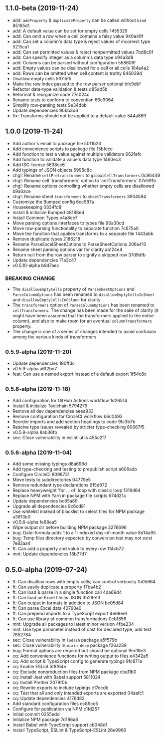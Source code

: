## 1.1.0-beta (2019-11-24)

* add: `addProperty` & `duplicateProperty` can be called without `bind` 85165d1
* add: A default value can be set for empty cells 1455329
* add: Can omit a row when a cell contains a falsy value 940a49f
* add: Can set a column's data type & reject values of incorrect type 5215ca1
* add: Can set permitted values & reject nonpermitted values 7bd8c0f
* add: Can specify integer as a column's data type c94a3d8
* add: Columns can be parsed without configuration 558608f
* add: Empty values can be disallowed for a cell or all cells 104a4a2
* add: Rows can be omitted when cell content is truthy 846039d
* Disallow empty cells 5f015f5
* Make the row index passed to the row parser optional bfe9dbf
* Refactor data-type validation & tests d85dd5b
* Reformat & reorganize code 77c024c
* Rename tests to conform to convention 66c9064
* Simplify row-parsing tests 9e34dbb
* Update dependencies 90bb3d6
* fix: Transforms should not be applied to a default value 544a869



## 1.0.0 (2019-11-24)

* Add author's email to package file 5011b23
* Add convenience scripts to package file 15bfece
* Add function to test a value against multiple validators 662fafc
* Add function to validate a value's data type 1460ec3
* Add ISC license 5638cc6
* Add typings of JSON objects 5995c8c
* chg!: Rename `cellPretransformers` to `globalCellTransformers` 0c96449
* chg!: Rename cell 'transformers' option to 'cellTransformers' 07e591b
* chg!: Rename options controlling whether empty cells are disallowed b9a0ace
* chg!: Rename sheet `transformers` to `sheetTransformers` 3904584
* Customize the Bumped config 6cc987a
* Housekeeping 0334fd8
* Install & initialize Bumped 48188e4
* Install Common Types e4a8ce7
* Move parsing options interfaces to types file 96a30cd
* Move row-parsing functionality to separate function 7c675a0
* Move the function that applies transforms to a separate file 1443abb
* Remove duplicate types 2186218
* Rename ParseExcelSheetOptions to ParseSheetOptions 206a410
* Rename sheet parsing options var for clarity aa124e4
* Return null from the row parser to signify a skipped row 37d9dfb
* Update dependencies 71a3c47
* v0.5.10-alpha b9d7aec


### BREAKING CHANGE

* The `disallowEmptyCells` property of `ParseSheetOptions` and `ParseColumnOptions` has been renamed to `disallowEmptyCellsInSheet` and `disallowEmptyCellsInColumn` for clarity
* The `transformers` option of `ParseColumnOptions` has been renamed to `cellTransformers`. The change has been made for the sake of clarity (it might have been assumed that the transformers applied to the entire column), and also to make room for an eventual `columnTransformers` property.
* The change is one of a series of changes intended to avoid confusion among the various kinds of transformers.


## <small>0.5.9-alpha (2019-11-20)</small>

* Update dependencies 190ff3c
* v0.5.9-alpha a6f2bd7
* feat: Can use a named export instead of a default export 1f54c8c



## <small>0.5.8-alpha (2019-11-18)</small>

* Add configuration for GitHub Actions workflow 1d26514
* Install & initialize Toolchain 5794279
* Remove all dev dependencies aeea933
* Remove configuration for CircleCI workflow b6c0493
* Reorder imports and add section headings to code 9fc3b7b
* Resolve type issues revealed by stricter type-checking 80667f5
* v0.5.8-alpha 8ab36fb
* sec: Close vulnerability in eslint-utils 455c2f7



## <small>0.5.6-alpha (2019-11-04)</small>

* Add some missing typings d8a696d
* Add type-checking and testing to prepublish script a606adb
* Configure CircleCI 8098731
* Move tests to subdirectories 04779e5
* Remove redundant type declarations 615d872
* Replace heavyweight 'for ... of' loop with classic loop f319d64
* Replace NPM with Yarn in package file scripts 674d21a
* Update dependencies bc65a89
* Upgrade all dependencies 8c6cd81
* Use whitelist instead of blacklist to select files for NPM package a3813b0
* v0.5.6-alpha fe68ea5
* Wipe output dir before building NPM package 3278696
* bug: Date-formula adds 1 to a 1-indexed day-of-month value 8d14a95
* bug: Temp files directory expected by conversion test may not exist 7e82aa4
* ft: Can add a property and value to every row 114cb72
* mnt: Update dependencies 18b77d7



## 0.5.0-alpha (2019-07-24)

* ft: Can disallow rows with empty cells; can control verbosity 1b05664
* ft: Can easily duplicate a property 17ba4b2
* ft: Can load & parse in a single function call 4da69d4
* ft: Can load an Excel file as JSON 3b29e13
* ft: Can output in formats in addition to JSON be05d84
* ft: Can parse Excel data 40760e0
* ft: Can prepend imports to a TypeScript export 4e69ee1
* ft: Can use library of common transformations 0cb1856
* mnt: Upgrade all packages to latest minor version 4fbe234
* mnt: Use type parameter instead of cast for declared type; add test 7652784
* sec: Close vulnerability in `lodash` package a5f579b
* sec: Close vulnerability in `mixin-deep` package f26a239
* bug: Format options are required but should be optional 9ec16e3
* cq: Add convenience functions for writing output to files e4342a5
* cq: Add script & TypeScript config to generate typings 9fc871a
* cq: Enable ESLint 5f8f64e
* cq: Exclude nonproduction files from NPM package cba11b0
* cq: Install Jest with Babel support 5811024
* cq: Install Prettier 2079f0b
* cq: Rewrite exports to include typings c17ecdb
* cq: Test that all and only intended exports are exported 04aafc1
* cq: Update dependencies 4176d82
* Add standard configuration files ec89ce5
* Configure for publication via NPM c1fd257
* Initial commit 0255edd
* Initialize NPM package 7d186a8
* Install Babel with TypeScript support cb048d1
* Install TypeScript, ESLint & TypeScript-ESLint 26e9966



